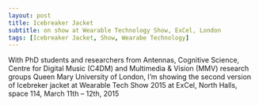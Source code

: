 ```yaml
---
layout: post
title: Icebreaker Jacket
subtitle: on show at Wearable Technology Show, ExCel, London
tags: [Icebreaker Jacket, Show, Wearabe Technology]
---
```

With PhD students and researchers from Antennas, Cognitive Science, Centre for Digital Music (C4DM) and Multimedia & Vision (MMV) research groups Queen Mary University of London, I’m showing the second version of Icebreker jacket at Wearable Tech Show 2015 at ExCel, North Halls, space 114, March 11th – 12th, 2015
